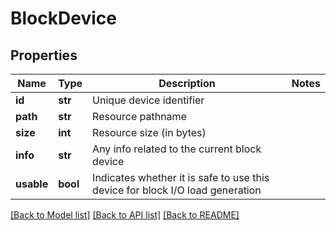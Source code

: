 # BlockDevice

## Properties
Name | Type | Description | Notes
------------ | ------------- | ------------- | -------------
**id** | **str** | Unique device identifier | 
**path** | **str** | Resource pathname | 
**size** | **int** | Resource size (in bytes) | 
**info** | **str** | Any info related to the current block device | 
**usable** | **bool** | Indicates whether it is safe to use this device for block I/O load generation | 

[[Back to Model list]](../README.md#documentation-for-models) [[Back to API list]](../README.md#documentation-for-api-endpoints) [[Back to README]](../README.md)


